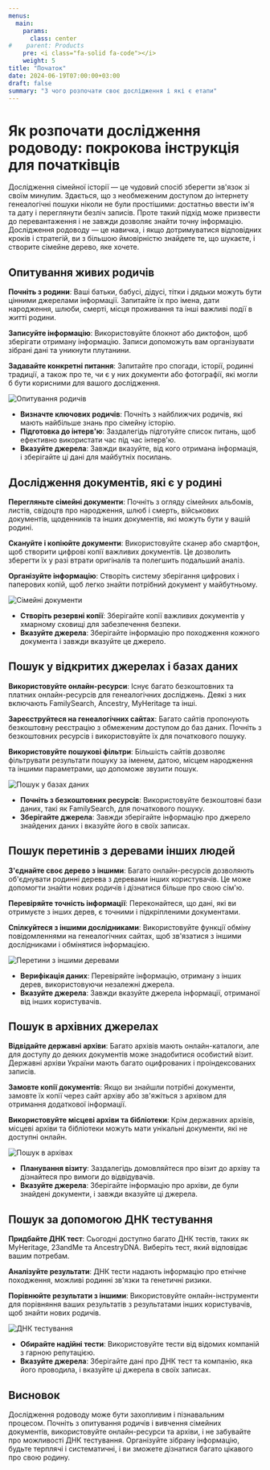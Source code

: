 ```yaml
---
menus:
  main:
    params:
      class: center
#    parent: Products
    pre: <i class="fa-solid fa-code"></i>
    weight: 5
title: "Початок"
date: 2024-06-19T07:00:00+03:00
draft: false
summary: "З чого розпочати своє дослідження і які є етапи"
---
```


# Як розпочати дослідження родоводу: покрокова інструкція для початківців

Дослідження сімейної історії — це чудовий спосіб зберегти зв'язок зі своїм минулим. Здається, що з необмеженим доступом до інтернету генеалогічні пошуки ніколи не були простішими: достатньо ввести ім'я та дату і переглянути безліч записів. Проте такий підхід може призвести до перевантаження і не завжди дозволяє знайти точну інформацію. Дослідження родоводу — це навичка, і якщо дотримуватися відповідних кроків і стратегій, ви з більшою ймовірністю знайдете те, що шукаєте, і створите сімейне дерево, яке хочете.

## Опитування живих родичів

**Почніть з родини**: Ваші батьки, бабусі, дідусі, тітки і дядьки можуть бути цінними джерелами інформації. Запитайте їх про імена, дати народження, шлюби, смерті, місця проживання та інші важливі події в житті родини.

**Записуйте інформацію**: Використовуйте блокнот або диктофон, щоб зберігати отриману інформацію. Записи допоможуть вам організувати зібрані дані та уникнути плутанини.

**Задавайте конкретні питання**: Запитайте про спогади, історії, родинні традиції, а також про те, чи є у них документи або фотографії, які могли б бути корисними для вашого дослідження.

![Опитування родичів](/images/family-interview.jpg)

- **Визначте ключових родичів**: Почніть з найближчих родичів, які мають найбільше знань про сімейну історію.
- **Підготовка до інтерв'ю**: Заздалегідь підготуйте список питань, щоб ефективно використати час під час інтерв'ю.
- **Вказуйте джерела**: Завжди вказуйте, від кого отримана інформація, і зберігайте ці дані для майбутніх посилань.

## Дослідження документів, які є у родині

**Перегляньте сімейні документи**: Почніть з огляду сімейних альбомів, листів, свідоцтв про народження, шлюб і смерть, військових документів, щоденників та інших документів, які можуть бути у вашій родині.

**Скануйте і копіюйте документи**: Використовуйте сканер або смартфон, щоб створити цифрові копії важливих документів. Це дозволить зберегти їх у разі втрати оригіналів та полегшить подальший аналіз.

**Організуйте інформацію**: Створіть систему зберігання цифрових і паперових копій, щоб легко знайти потрібний документ у майбутньому.

![Сімейні документи](/images/old-merrige-certificate.jpg)

- **Створіть резервні копії**: Зберігайте копії важливих документів у хмарному сховищі для забезпечення безпеки.
- **Вказуйте джерела**: Зберігайте інформацію про походження кожного документа і завжди вказуйте це джерело.

## Пошук у відкритих джерелах і базах даних

**Використовуйте онлайн-ресурси**: Існує багато безкоштовних та платних онлайн-ресурсів для генеалогічних досліджень. Деякі з них включають FamilySearch, Ancestry, MyHeritage та інші.

**Зареєструйтеся на генеалогічних сайтах**: Багато сайтів пропонують безкоштовну реєстрацію з обмеженим доступом до баз даних. Почніть з безкоштовних ресурсів і використовуйте їх для початкового пошуку.

**Використовуйте пошукові фільтри**: Більшість сайтів дозволяє фільтрувати результати пошуку за іменем, датою, місцем народження та іншими параметрами, що допоможе звузити пошук.

![Пошук у базах даних](/images/myheritage-records-match.png)

- **Почніть з безкоштовних ресурсів**: Використовуйте безкоштовні бази даних, такі як FamilySearch, для початкового пошуку.
- **Зберігайте джерела**: Завжди зберігайте інформацію про джерело знайдених даних і вказуйте його в своїх записах.

## Пошук перетинів з деревами інших людей

**З'єднайте своє дерево з іншими**: Багато онлайн-ресурсів дозволяють об'єднувати родинні дерева з деревами інших користувачів. Це може допомогти знайти нових родичів і дізнатися більше про свою сім'ю.

**Перевіряйте точність інформації**: Переконайтеся, що дані, які ви отримуєте з інших дерев, є точними і підкріпленими документами.

**Спілкуйтеся з іншими дослідниками**: Використовуйте функції обміну повідомленнями на генеалогічних сайтах, щоб зв'язатися з іншими дослідниками і обмінятися інформацією.

![Перетини з іншими деревами](/images/myheritage-tree.jpg)

- **Верифікація даних**: Перевіряйте інформацію, отриману з інших дерев, використовуючи незалежні джерела.
- **Вказуйте джерела**: Завжди вказуйте джерела інформації, отриманої від інших користувачів.

## Пошук в архівних джерелах

**Відвідайте державні архіви**: Багато архівів мають онлайн-каталоги, але для доступу до деяких документів може знадобитися особистий візит. Державні архіви України мають багато оцифрованих і проіндексованих записів.

**Замовте копії документів**: Якщо ви знайшли потрібні документи, замовте їх копії через сайт архіву або зв'яжіться з архівом для отримання додаткової інформації.

**Використовуйте місцеві архіви та бібліотеки**: Крім державних архівів, місцеві архіви та бібліотеки можуть мати унікальні документи, які не доступні онлайн.

![Пошук в архівах](/images/archive-search.png)

- **Планування візиту**: Заздалегідь домовляйтеся про візит до архіву та дізнайтеся про вимоги до відвідувачів.
- **Вказуйте джерела**: Зберігайте інформацію про архіви, де були знайдені документи, і завжди вказуйте ці джерела.

## Пошук за допомогою ДНК тестування

**Придбайте ДНК тест**: Сьогодні доступно багато ДНК тестів, таких як MyHeritage, 23andMe та AncestryDNA. Виберіть тест, який відповідає вашим потребам.

**Аналізуйте результати**: ДНК тести надають інформацію про етнічне походження, можливі родинні зв'язки та генетичні ризики.

**Порівнюйте результати з іншими**: Використовуйте онлайн-інструменти для порівняння ваших результатів з результатами інших користувачів, щоб знайти нових родичів.

![ДНК тестування](/images/myheritage-dna-test.png)

- **Обирайте надійні тести**: Використовуйте тести від відомих компаній з гарною репутацією.
- **Вказуйте джерела**: Зберігайте дані про ДНК тест та компанію, яка його проводила, і вказуйте ці джерела в своїх записах.

## Висновок

Дослідження родоводу може бути захопливим і пізнавальним процесом. Почніть з опитування родичів і вивчення сімейних документів, використовуйте онлайн-ресурси та архіви, і не забувайте про можливості ДНК тестування. Організуйте зібрану інформацію, будьте терплячі і систематичні, і ви зможете дізнатися багато цікавого про свою родину.
